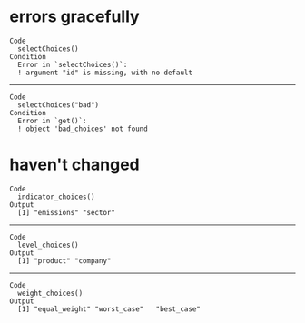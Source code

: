 # errors gracefully

    Code
      selectChoices()
    Condition
      Error in `selectChoices()`:
      ! argument "id" is missing, with no default

---

    Code
      selectChoices("bad")
    Condition
      Error in `get()`:
      ! object 'bad_choices' not found

# haven't changed

    Code
      indicator_choices()
    Output
      [1] "emissions" "sector"   

---

    Code
      level_choices()
    Output
      [1] "product" "company"

---

    Code
      weight_choices()
    Output
      [1] "equal_weight" "worst_case"   "best_case"   

